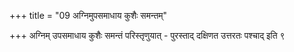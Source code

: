 +++
title = "09 अग्निमुपसमाधाय कुशैः समन्तम्"

+++
अग्निम् उपसमाधाय कुशैः समन्तं परिस्तृणुयात् - पुरस्ताद् दक्षिणत उत्तरतः पश्चाद् इति ९